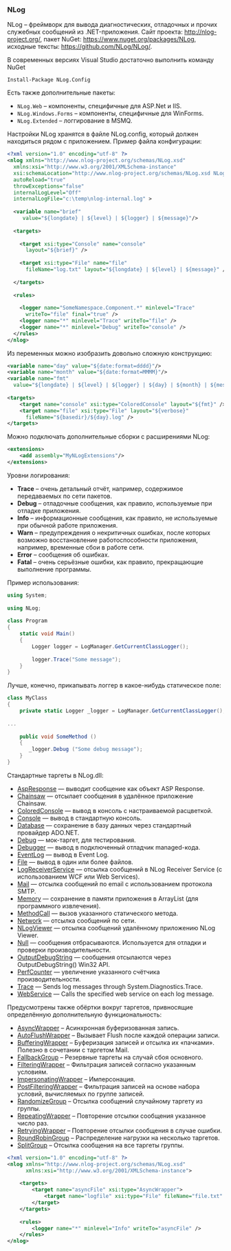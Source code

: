 ﻿### NLog

NLog – фреймворк для вывода диагностических, отладочных и прочих служебных сообщений из .NET-приложения. Сайт проекта: http://nlog-project.org/, пакет NuGet: https://www.nuget.org/packages/NLog, исходные тексты: https://github.com/NLog/NLog/.

В современных версиях Visual Studio достаточно выполнить команду NuGet

```
Install-Package NLog.Config
```

Есть также дополнительные пакеты:

* `NLog.Web` – компоненты, специфичные для ASP.Net и IIS.
* `NLog.Windows.Forms` – компоненты, специфичные для WinForms.
* `NLog.Extended` – логгирование в MSMQ.

Настройки NLog хранятся в файле NLog.config, который должен находиться рядом с приложением. Пример файла конфигурации:

```xml
<?xml version="1.0" encoding="utf-8" ?>
<nlog xmlns="http://www.nlog-project.org/schemas/NLog.xsd"
  xmlns:xsi="http://www.w3.org/2001/XMLSchema-instance"
  xsi:schemaLocation="http://www.nlog-project.org/schemas/NLog.xsd NLog.xsd"
  autoReload="true"
  throwExceptions="false"
  internalLogLevel="Off"
  internalLogFile="c:\temp\nlog-internal.log" >
 
  <variable name="brief"
     value="${longdate} | ${level} | ${logger} | ${message}"/>
 
  <targets>
 
    <target xsi:type="Console" name="console"
      layout="${brief}" />
 
    <target xsi:type="File" name="file"
      fileName="log.txt" layout="${longdate} | ${level} | ${message}" />
     
  </targets>
 
  <rules>
 
    <logger name="SomeNamespace.Component.*" minlevel="Trace"
      writeTo="file" final="true" />
    <logger name="*" minlevel="Trace" writeTo="file" />
    <logger name="*" minlevel="Debug" writeTo="console" />
  </rules>
</nlog>
```

Из переменных можно изобразить довольно сложную конструкцию:

```xml
<variable name="day" value="${date:format=dddd}"/>
<variable name="month" value="${date:format=MMMM}"/>
<variable name="fmt"
  value="${longdate} | ${level} | ${logger} | ${day} | ${month} | ${message}"/>
 
<targets>
    <target name="console" xsi:type="ColoredConsole" layout="${fmt}" />
    <target name="file" xsi:type="File" layout="${verbose}"
      fileName="${basedir}/${day}.log" />
</targets>
```

Можно подключать дополнительные сборки с расширениями NLog:

```xml
<extensions>
    <add assembly="MyNLogExtensions"/>
</extensions>
```

Уровни логирования:

* **Trace** – очень детальный отчёт, например, содержимое передаваемых по сети пакетов.
* **Debug** – отладочные сообщения, как правило, используемые при отладке приложения.
* **Info** – информационные сообщения, как правило, не используемые при обычной работе приложения.
* **Warn** – предупреждения о некритичных ошибках, после которых возможно восстановление работоспособности приложения, например, временные сбои в работе сети.
* **Error** – сообщения об ошибках.
* **Fatal** – очень серьёзные ошибки, как правило, прекращающие выполнение программы.

Пример использования:

```csharp
using System;
 
using NLog;
 
class Program
{
    static void Main()
    {
        Logger logger = LogManager.GetCurrentClassLogger();
 
        logger.Trace("Some message");
    }
}
```

Лучше, конечно, прикапывать логгер в какое-нибудь статическое поле:

```csharp
class MyClass
{
    private static Logger _logger = LogManager.GetCurrentClassLogger();
 
...
 
    public void SomeMethod ()
    {
       _logger.Debug ("Some debug message");
    }
}
```

Стандартные таргеты в NLog.dll:

* [AspResponse](https://github.com/NLog/NLog/wiki/AspResponse-target) — выводит сообщение как объект ASP Response.
* [Chainsaw](https://github.com/NLog/NLog/wiki/Chainsaw-target) — отсылает сообщения в удалённое приложение Chainsaw.
* [ColoredConsole](https://github.com/NLog/NLog/wiki/ColoredConsole-target) — вывод в консоль с настраиваемой расцветкой.
* [Console](https://github.com/NLog/NLog/wiki/Console-target) — вывод в стандартную консоль.
* [Database](https://github.com/NLog/NLog/wiki/Database-target) — сохранение в базу данных через стандартный провайдер ADO.NET.
* [Debug](https://github.com/NLog/NLog/wiki/Debug-target) — мок-таргет, для тестирования.
* [Debugger](https://github.com/NLog/NLog/wiki/Debugger-target) — вывод в подключенный отладчик managed-кода.
* [EventLog](https://github.com/NLog/NLog/wiki/EventLog-target) — вывод в Event Log.
* [File](https://github.com/NLog/NLog/wiki/File-target) — вывод в один или более файлов.
* [LogReceiverService](https://github.com/NLog/NLog/wiki/LogReceiverService-target) — отсылка сообщений в NLog Receiver Service (с использованием WCF или Web Services).
* [Mail](https://github.com/NLog/NLog/wiki/Mail-target) — отсылка сообщений по email с использованием протокола SMTP.
* [Memory](https://github.com/NLog/NLog/wiki/Memory-target) — сохранение в памяти приложения в ArrayList (для программного извлечения).
* [MethodCall](https://github.com/NLog/NLog/wiki/MethodCall-target) — вызов указанного статического метода.
* [Network](https://github.com/NLog/NLog/wiki/Network-target) — отсылка сообщений по сети.
* [NLogViewer](https://github.com/NLog/NLog/wiki/NLogViewer-target) — отсылка сообщений удалённому приложению NLog Viewer.
* [Null](https://github.com/NLog/NLog/wiki/Null-target) — сообщения отбрасываются. Используется для отладки и проверки производительности.
* [OutputDebugString](https://github.com/NLog/NLog/wiki/OutputDebugString-target) — сообщения отсылаются через OutputDebugString() Win32 API.
* [PerfCounter](https://github.com/NLog/NLog/wiki/PerfCounter-target) — увеличение указанного счётчика производительности.
* [Trace](https://github.com/NLog/NLog/wiki/Trace-target) — Sends log messages through System.Diagnostics.Trace.
* [WebService](https://github.com/NLog/NLog/wiki/WebService-target) — Calls the specified web service on each log message.

Предусмотрены также обёртки вокруг таргетов, привносящие определённую дополнительную функциональность:

* [AsyncWrapper](https://github.com/NLog/NLog/wiki/AsyncWrapper-target) – Асинхронная буферизованная запись.
* [AutoFlushWrapper](https://github.com/NLog/NLog/wiki/AutoFlushWrapper-target) – Вызывает Flush после каждой операции записи.
* [BufferingWrapper](https://github.com/NLog/NLog/wiki/BufferingWrapper-target) – Буферизация записей и отсылка их «пачками». Полезно в сочетании с таргетом Mail.
* [FallbackGroup](https://github.com/NLog/NLog/wiki/FallbackGroup-target) – Резервные таргеты на случай сбоя основного.
* [FilteringWrapper](https://github.com/NLog/NLog/wiki/FilteringWrapper-target) – Фильтрация записей согласно указанным условиям.
* [ImpersonatingWrapper](https://github.com/NLog/NLog/wiki/ImpersonatingWrapper-target) – Имперсонация.
* [PostFilteringWrapper](https://github.com/NLog/NLog/wiki/PostFilteringWrapper-target) – Фильтрация записей на основе набора условий, вычисляемых по группе записей.
* [RandomizeGroup](https://github.com/NLog/NLog/wiki/RandomizeGroup-target) – Отсылка сообщений случайному таргету из группы.
* [RepeatingWrapper](https://github.com/NLog/NLog/wiki/RepeatingWrapper-target) – Повторение отсылки сообщения указанное число раз.
* [RetryingWrapper](https://github.com/NLog/NLog/wiki/RetryingWrapper-target) – Повторение отсылки сообщения в случае ошибки.
* [RoundRobinGroup](https://github.com/NLog/NLog/wiki/RoundRobinGroup-target) – Распределение нагрузки на несколько таргетов.
* [SplitGroup](https://github.com/NLog/NLog/wiki/SplitGroup-target) – Отсылка сообщения на все таргеты группы.

```xml
<?xml version="1.0" encoding="utf-8" ?>
<nlog xmlns="http://www.nlog-project.org/schemas/NLog.xsd"
      xmlns:xsi="http://www.w3.org/2001/XMLSchema-instance">
 
    <targets>
        <target name="asyncFile" xsi:type="AsyncWrapper">
            <target name="logfile" xsi:type="File" fileName="file.txt" />
        </target>
    </targets>
 
    <rules>
        <logger name="*" minlevel="Info" writeTo="asyncFile" />
    </rules>
</nlog>
```

